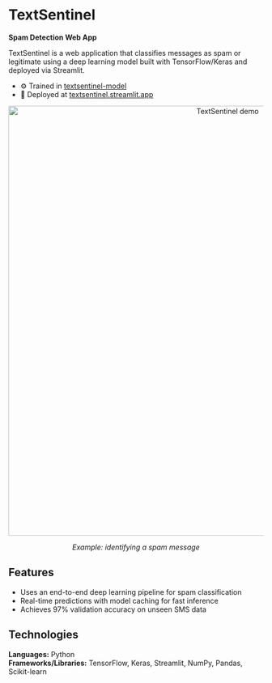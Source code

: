 # TextSentinel  
**Spam Detection Web App**

TextSentinel is a web application that classifies messages as spam or legitimate using a deep learning model built with TensorFlow/Keras and deployed via Streamlit.

- ⚙️ Trained in [textsentinel-model](https://github.com/sanjitmukesh/textsentinel-model)
- 🚀 Deployed at [textsentinel.streamlit.app](https://textsentinel.streamlit.app/)

<p align="center">
  <img width="850" alt="TextSentinel demo" src="https://github.com/user-attachments/assets/43cf0787-065a-42a5-a9fe-77a147488e9d" />
</p>
<p align="center"><em>Example: identifying a spam message</em></p>

## Features
- Uses an end-to-end deep learning pipeline for spam classification  
- Real-time predictions with model caching for fast inference  
- Achieves 97% validation accuracy on unseen SMS data  

## Technologies
**Languages:** Python  
**Frameworks/Libraries:** TensorFlow, Keras, Streamlit, NumPy, Pandas, Scikit-learn  
